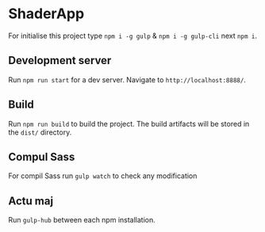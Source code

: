 # ShaderApp

For initialise this project type `npm i -g gulp` & `npm i -g gulp-cli` next `npm i`.

## Development server

Run `npm run start` for a dev server. Navigate to `http://localhost:8888/`.

## Build

Run `npm run build` to build the project. The build artifacts will be stored in the `dist/` directory. 

## Compul Sass

For compil Sass run `gulp watch` to check any modification

## Actu maj

Run `gulp-hub` between each npm installation.